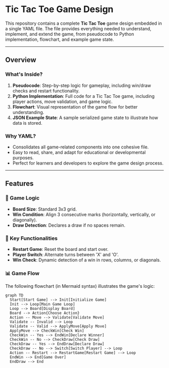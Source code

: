 # Tic Tac Toe Game Design

This repository contains a complete **Tic Tac Toe** game design embedded in a single YAML file. The file provides everything needed to understand, implement, and extend the game, from pseudocode to Python implementation, flowchart, and example game state.

---

## Overview

### What's Inside?
1. **Pseudocode**: Step-by-step logic for gameplay, including win/draw checks and restart functionality.
2. **Python Implementation**: Full code for a Tic Tac Toe game, including player actions, move validation, and game logic.
3. **Flowchart**: Visual representation of the game flow for better understanding.
4. **JSON Example State**: A sample serialized game state to illustrate how data is stored.

### Why YAML?
- Consolidates all game-related components into one cohesive file.
- Easy to read, share, and adapt for educational or developmental purposes.
- Perfect for learners and developers to explore the game design process.

---

## Features

### 🔢 Game Logic
- **Board Size**: Standard 3x3 grid.
- **Win Condition**: Align 3 consecutive marks (horizontally, vertically, or diagonally).
- **Draw Detection**: Declares a draw if no spaces remain.

### 🔁 Key Functionalities
- **Restart Game**: Reset the board and start over.
- **Player Switch**: Alternate turns between 'X' and 'O'.
- **Win Check**: Dynamic detection of a win in rows, columns, or diagonals.

### 📊 Game Flow
The following flowchart (in Mermaid syntax) illustrates the game's logic:
```mermaid
graph TD
  Start[Start Game] --> Init[Initialize Game]
  Init --> Loop[Main Game Loop]
  Loop --> Board[Display Board]
  Board --> Action{Choose Action}
  Action -- Move --> Validate[Validate Move]
  Validate -- Invalid --> Loop
  Validate -- Valid --> ApplyMove[Apply Move]
  ApplyMove --> CheckWin[Check Win]
  CheckWin -- Yes --> EndWin[Declare Winner]
  CheckWin -- No --> CheckDraw[Check Draw]
  CheckDraw -- Yes --> EndDraw[Declare Draw]
  CheckDraw -- No --> Switch[Switch Player] --> Loop
  Action -- Restart --> RestartGame[Restart Game] --> Loop
  EndWin --> End[Game Over]
  EndDraw --> End
